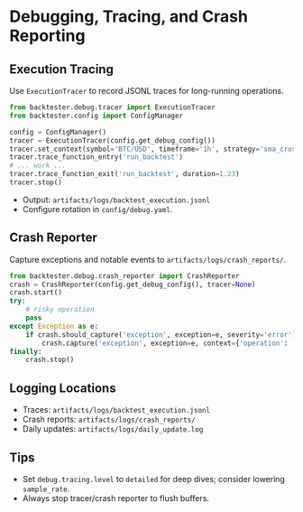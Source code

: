 # Debugging, Tracing, and Crash Reporting

## Execution Tracing

Use `ExecutionTracer` to record JSONL traces for long-running operations.

```python
from backtester.debug.tracer import ExecutionTracer
from backtester.config import ConfigManager

config = ConfigManager()
tracer = ExecutionTracer(config.get_debug_config())
tracer.set_context(symbol='BTC/USD', timeframe='1h', strategy='sma_cross')
tracer.trace_function_entry('run_backtest')
# ... work ...
tracer.trace_function_exit('run_backtest', duration=1.23)
tracer.stop()
```

- Output: `artifacts/logs/backtest_execution.jsonl`
- Configure rotation in `config/debug.yaml`.

## Crash Reporter

Capture exceptions and notable events to `artifacts/logs/crash_reports/`.

```python
from backtester.debug.crash_reporter import CrashReporter
crash = CrashReporter(config.get_debug_config(), tracer=None)
crash.start()
try:
    # risky operation
    pass
except Exception as e:
    if crash.should_capture('exception', exception=e, severity='error'):
        crash.capture('exception', exception=e, context={'operation': 'backtest'}, severity='error')
finally:
    crash.stop()
```

## Logging Locations

- Traces: `artifacts/logs/backtest_execution.jsonl`
- Crash reports: `artifacts/logs/crash_reports/`
- Daily updates: `artifacts/logs/daily_update.log`

## Tips

- Set `debug.tracing.level` to `detailed` for deep dives; consider lowering `sample_rate`.
- Always stop tracer/crash reporter to flush buffers.

